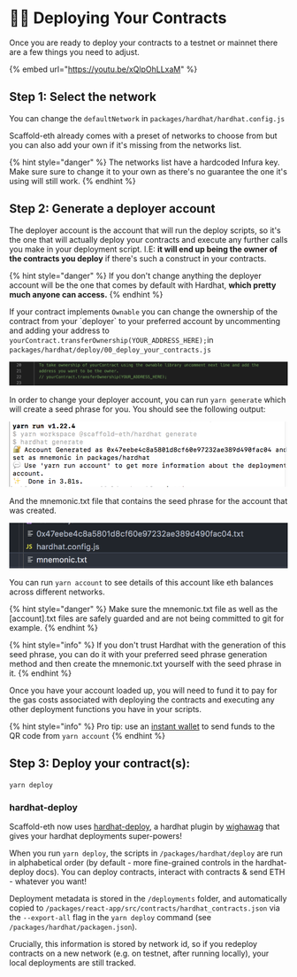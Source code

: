 # 👩‍🔬 Deploying Your Contracts

Once you are ready to deploy your contracts to a testnet or mainnet there are a few things you need to adjust.

{% embed url="https://youtu.be/xQlpOhLLxaM" %}

## Step 1: Select the network

You can change the `defaultNetwork` in `packages/hardhat/hardhat.config.js`

Scaffold-eth already comes with a preset of networks to choose from but you can also add your own if it's missing from the networks list.

{% hint style="danger" %}
The networks list have a hardcoded Infura key. Make sure sure to change it to your own as there's no guarantee the one it's using will still work.
{% endhint %}

## Step 2: Generate a deployer account

The deployer account is the account that will run the deploy scripts, so it's the one that will actually deploy your contracts and execute any further calls you make in your deployment script. I.E: **it will end up being the owner of the contracts you deploy** if there's such a construct in your contracts.

{% hint style="danger" %}
If you don't change anything the deployer account will be the one that comes by default with Hardhat, **which pretty much anyone can access.**
{% endhint %}

If your contract implements `Ownable` you can change the ownership of the contract from your \`deployer\` to your preferred account by uncommenting and adding your address to `yourContract.transferOwnership(YOUR_ADDRESS_HERE);`in `packages/hardhat/deploy/00_deploy_your_contracts.js`

![00\_deploy\_your\_contracts.js](../.gitbook/assets/screen-shot-2021-09-13-at-10.25.34-am.png)

In order to change your deployer account, you can run `yarn generate` which will create a seed phrase for you. You should see the following output:

![](../.gitbook/assets/screen-shot-2021-06-25-at-11.25.12-am.png)

And the mnemonic.txt file that contains the seed phrase for the account that was created.

![](../.gitbook/assets/screen-shot-2021-06-25-at-11.28.37-am.png)

You can run `yarn account` to see details of this account like eth balances across different networks.

{% hint style="danger" %}
Make sure the mnemonic.txt file as well as the \[account\].txt files are safely guarded and are not being committed to git for example.
{% endhint %}

{% hint style="info" %}
If you don't trust Hardhat with the generation of this seed phrase, you can do it with your preferred seed phrase generation method and then create the mnemonic.txt yourself with the seed phrase in it.
{% endhint %}

Once you have your account loaded up, you will need to fund it to pay for the gas costs associated with deploying the contracts and executing any other deployment functions you have in your scripts.

{% hint style="info" %}
Pro tip: use an [instant wallet](https://instantwallet.io/) to send funds to the QR code from `yarn account`
{% endhint %}

## Step 3: Deploy your contract\(s\):

```text
yarn deploy
```

### hardhat-deploy

Scaffold-eth now uses [hardhat-deploy](https://www.npmjs.com/package/hardhat-deploy), a hardhat plugin by [wighawag](https://twitter.com/wighawag?lang=en) that gives your hardhat deployments super-powers!

When you run `yarn deploy`, the scripts in `/packages/hardhat/deploy` are run in alphabetical order \(by default - more fine-grained controls in the hardhat-deploy docs\). You can deploy contracts, interact with contracts & send ETH - whatever you want!

Deployment metadata is stored in the `/deployments` folder, and automatically copied to `/packages/react-app/src/contracts/hardhat_contracts.json` via the `--export-all` flag in the `yarn deploy` command \(see `/packages/hardhat/packagen.json`\).

Crucially, this information is stored by network id, so if you redeploy contracts on a new network \(e.g. on testnet, after running locally\), your local deployments are still tracked.

